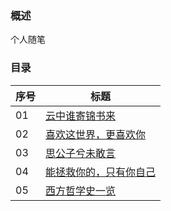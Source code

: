 ### 概述

个人随笔

### 目录

序号 | 标题
---|---
01 | [云中谁寄锦书来](https://github.com/stevenling/yunhu-informal-essay/blob/master/src/%E4%BA%91%E4%B8%AD%E8%B0%81%E5%AF%84%E9%94%A6%E4%B9%A6%E6%9D%A5.md)
02 | [喜欢这世界，更喜欢你](https://github.com/stevenling/yunhu-informal-essay/blob/master/src/%E5%96%9C%E6%AC%A2%E8%BF%99%E4%B8%96%E7%95%8C%EF%BC%8C%E6%9B%B4%E5%96%9C%E6%AC%A2%E4%BD%A0.md)
03 | [思公子兮未敢言](https://github.com/stevenling/yunhu-informal-essay/blob/master/src/%E6%80%9D%E5%85%AC%E5%AD%90%E5%85%AE%E6%9C%AA%E6%95%A2%E8%A8%80.md)
04 | [能拯救你的，只有你自己](https://github.com/stevenling/yunhu-informal-essay/blob/master/src/%E8%83%BD%E6%8B%AF%E6%95%91%E4%BD%A0%E7%9A%84%EF%BC%8C%E5%8F%AA%E6%9C%89%E4%BD%A0%E8%87%AA%E5%B7%B1.md)
05 | [西方哲学史一览](https://github.com/stevenling/yunhu-informal-essay/blob/master/src/%E8%A5%BF%E6%96%B9%E5%93%B2%E5%AD%A6%E5%8F%B2%E4%B8%80%E8%A7%88.md)



